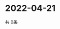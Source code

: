 # 2022-04-21
  共 0条

  <!-- BEGIN -->
  <!-- 最后更新时间Thu Apr 21 2022 19:02:41 GMT+0000 (Coordinated Universal Time) -->
  
  <!-- END -->
  
  